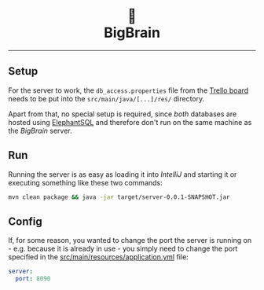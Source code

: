 <div align="center">
    <h1>
        🧠
        <br />
        BigBrain
    </h1>
</div>

---

## Setup

For the server to work, the `db_access.properties` file from the [Trello board](https://trello.com/b/Ea9Urrpt/4dbigbrain) needs to be put into the `src/main/java/[...]/res/` directory.

Apart from that, no special setup is required, since *both* databases are hosted using [ElephantSQL](https://www.elephantsql.com/) and therefore don't run on the same machine as the *BigBrain* server.

## Run

Running the server is as easy as loading it into *IntelliJ* and starting it or executing something like these two commands:

```bash
mvn clean package && java -jar target/server-0.0.1-SNAPSHOT.jar
```

## Config

If, for some reason, you wanted to change the port the server is running on - e.g. because it is already in use - you simply need to change the port specified in the [src/main/resources/application.yml](src/main/resources/application.yml) file:

```yml
server:
  port: 8090
```
